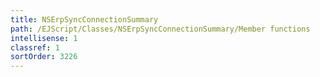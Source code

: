 ```yaml
---
title: NSErpSyncConnectionSummary
path: /EJScript/Classes/NSErpSyncConnectionSummary/Member functions
intellisense: 1
classref: 1
sortOrder: 3226
---
```





